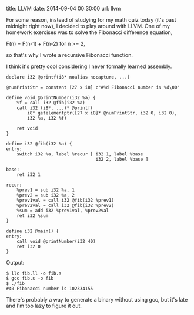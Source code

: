 title: LLVM
date: 2014-09-04 00:30:00
url: llvm

For some reason, instead of studying for my math quiz today (it's past
midnight right now), I decided to play around with LLVM. One of my
homework exercises was to solve the Fibonacci difference equation,

F(n) = F(n-1) + F(n-2) for n >= 2,

so that's why I wrote a
recursive Fibonacci function.

I think it's pretty cool considering I never formally learned
assembly.

```
declare i32 @printf(i8* noalias nocapture, ...)

@numPrintStr = constant [27 x i8] c"#%d Fibonacci number is %d\00"

define void @printNumber(i32 %a) {
	%f = call i32 @fib(i32 %a)
	call i32 (i8*, ...)* @printf(
		i8* getelementptr([27 x i8]* @numPrintStr, i32 0, i32 0),
		i32 %a, i32 %f)

	ret void
}

define i32 @fib(i32 %a) {
entry:
	switch i32 %a, label %recur [ i32 1, label %base
	                              i32 2, label %base ]

base:
	ret i32 1

recur:
	%prev1 = sub i32 %a, 1
	%prev2 = sub i32 %a, 2
	%prev1val = call i32 @fib(i32 %prev1)
	%prev2val = call i32 @fib(i32 %prev2)
	%sum = add i32 %prev1val, %prev2val
	ret i32 %sum
}

define i32 @main() {
entry:
	call void @printNumber(i32 40)
    ret i32 0
}
```

Output:
```
$ llc fib.ll -o fib.s
$ gcc fib.s -o fib
$ ./fib
#40 Fibonacci number is 102334155
```

There's probably a way to generate a binary without using
gcc, but it's late and I'm too lazy to figure it out.
